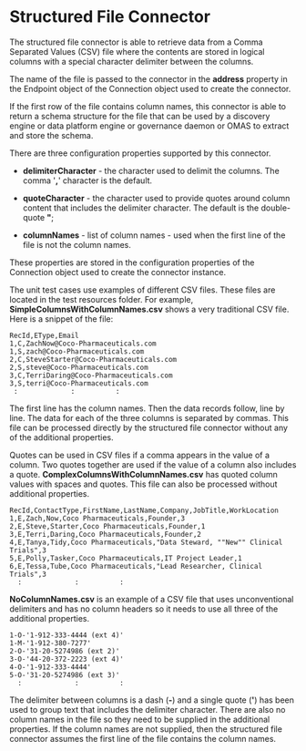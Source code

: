 <!-- SPDX-License-Identifier: CC-BY-4.0 -->
<!-- Copyright Contributors to the ODPi Egeria project. -->

# Structured File Connector

The structured file connector is able to retrieve data from a
Comma Separated Values (CSV) file where the contents are stored in logical columns
with a special character delimiter between the columns.

The name of the file is passed to the connector in the **address**
property in the Endpoint object of the Connection object used to create the connector.

If the first row of the file contains column names,
this connector is able to return a schema structure for the file
that can be used by a discovery engine or data platform engine or
governance daemon or OMAS to extract and store the schema.

There are three configuration properties supported by this connector.

* **delimiterCharacter** - the character used to delimit the columns.
  The comma '**,**' character is the default.
  
* **quoteCharacter** - the character used to provide quotes around
  column content that includes the delimiter character.  The default is the double-quote **"**;
  
* **columnNames** - list of column names - used when the first line of the
  file is not the column names.

These properties are stored in the configuration properties of the Connection object used to create the connector instance.

The unit test cases use examples of different CSV files.  These files are located in the
test resources folder.  For example, **SimpleColumnsWithColumnNames.csv** shows a very traditional
CSV file.  Here is a snippet of the file:

```text
RecId,EType,Email
1,C,ZachNow@Coco-Pharmaceuticals.com
1,S,zach@Coco-Pharmaceuticals.com
2,C,SteveStarter@Coco-Pharmaceuticals.com
2,S,steve@Coco-Pharmaceuticals.com
3,C,TerriDaring@Coco-Pharmaceuticals.com
3,S,terri@Coco-Pharmaceuticals.com
 :             :          :
```

The first line has the column names.  Then the data records follow, line by line.
The data for each of the three columns is
separated by commas.   This file can be processed directly by the structured file connector without
any of the additional properties.

Quotes can be used in CSV files if a comma appears in the value of a column.  Two quotes together are
used if the value of a column also includes a quote.  **ComplexColumnsWithColumnNames.csv**
has quoted column values with spaces and quotes.  This file can also be processed without additional properties.

```text
RecId,ContactType,FirstName,LastName,Company,JobTitle,WorkLocation
1,E,Zach,Now,Coco Pharmaceuticals,Founder,3
2,E,Steve,Starter,Coco Pharmaceuticals,Founder,1
3,E,Terri,Daring,Coco Pharmaceuticals,Founder,2
4,E,Tanya,Tidy,Coco Pharmaceuticals,"Data Steward, ""New"" Clinical Trials",3
5,E,Polly,Tasker,Coco Pharmaceuticals,IT Project Leader,1
6,E,Tessa,Tube,Coco Pharmaceuticals,"Lead Researcher, Clinical Trials",3
  :             :          :
```
**NoColumnNames.csv** is an example of a CSV file that uses unconventional delimiters and has no column
headers so it needs to use all three of the additional properties.

```text
1-O-'1-912-333-4444 (ext 4)'
1-M-'1-912-380-7277'
2-O-'31-20-5274986 (ext 2)'
3-O-'44-20-372-2223 (ext 4)'
4-O-'1-912-333-4444'
5-O-'31-20-5274986 (ext 3)'
  :             :          :
```
The delimiter between columns is a dash (**-**) and a single quote (**'**) has been used to group text that includes the
delimiter character.  There are also no column names in the file so they need to be supplied in the additional
properties.  If the column names are not supplied, then the structured file connector assumes the first
line of the file contains the column names.